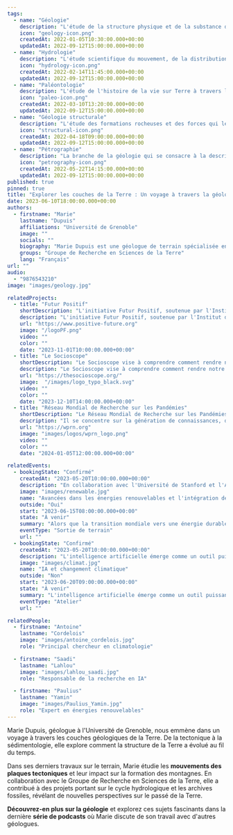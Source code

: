 ```yaml
---
tags:
  - name: "Géologie"
    description: "L'étude de la structure physique et de la substance de la Terre."
    icon: "geology-icon.png"
    createdAt: 2022-01-05T10:30:00.000+00:00
    updatedAt: 2022-09-12T15:00:00.000+00:00
  - name: "Hydrologie"
    description: "L'étude scientifique du mouvement, de la distribution et de la qualité de l'eau sur Terre."
    icon: "hydrology-icon.png"
    createdAt: 2022-02-14T11:45:00.000+00:00
    updatedAt: 2022-09-12T15:00:00.000+00:00
  - name: "Paléontologie"
    description: "L'étude de l'histoire de la vie sur Terre à travers les fossiles."
    icon: "paleo-icon.png"
    createdAt: 2022-03-10T13:20:00.000+00:00
    updatedAt: 2022-09-12T15:00:00.000+00:00
  - name: "Géologie structurale"
    description: "L'étude des formations rocheuses et des forces qui les façonnent."
    icon: "structural-icon.png"
    createdAt: 2022-04-18T09:00:00.000+00:00
    updatedAt: 2022-09-12T15:00:00.000+00:00
  - name: "Pétrographie"
    description: "La branche de la géologie qui se consacre à la description et à la classification des roches."
    icon: "petrography-icon.png"
    createdAt: 2022-05-22T14:15:00.000+00:00
    updatedAt: 2022-09-12T15:00:00.000+00:00
published: true
pinned: true
title: "Explorer les couches de la Terre : Un voyage à travers la géologie"
date: 2023-06-10T18:00:00.000+00:00
authors:
  - firstname: "Marie"
    lastname: "Dupuis"
    affiliations: "Université de Grenoble"
    image: ""
    socials: ""
    biography: "Marie Dupuis est une géologue de terrain spécialisée en tectonique et en sédimentologie."
    groups: "Groupe de Recherche en Sciences de la Terre"
    lang: "Français"
url: ""
audio:
  - "9876543210"
image: "images/geology.jpg"

relatedProjects:
  - title: "Futur Positif"
    shortDescription: "L'initiative Futur Positif, soutenue par l'Institut d'études avancées de Paris et la Fondation 2100"
    description: "L'initiative Futur Positif, soutenue par l'Institut d'études avancées de Paris et la Fondation 2100, vise à faire connaître les travaux de prospective."
    url: "https://www.positive-future.org"
    image: "/logoPF.png"
    video: ""
    color: ""
    date: "2023-11-01T10:00:00.000+00:00"
  - title: "Le Socioscope"
    shortDescription: "Le Socioscope vise à comprendre comment rendre notre monde plus durable, en particulier en matière d'alimentation."
    description: "Le Socioscope vise à comprendre comment rendre notre monde plus durable, en particulier en matière d'alimentation."
    url: "https://thesocioscope.org/"
    image:  "/images/logo_typo_black.svg"
    video: ""
    color: ""
    date: "2023-12-10T14:00:00.000+00:00"
  - title: "Réseau Mondial de Recherche sur les Pandémies"
    shortDescription: "Le Réseau Mondial de Recherche sur les Pandémies (WPRN) se consacre à faciliter la collaboration internationale en matière de recherche sur les pandémies."
    description: "Il se concentre sur la génération de connaissances, de données et d'outils qui peuvent être partagés entre les nations pour mieux comprendre et combattre les pandémies. Grâce à des partenariats avec des institutions telles que l'Institut d'Études Avancées de Paris (Paris IAS), le WPRN réunit des experts de premier plan pour relever les défis complexes posés par les crises sanitaires mondiales."
    url: "https://wprn.org"
    image: "images/logos/wprn_logo.png"
    video: ""
    color: ""
    date: "2024-01-05T12:00:00.000+00:00"

relatedEvents:
  - bookingState: "Confirmé"
    createdAt: "2023-05-20T10:00:00.000+00:00"
    description: "En collaboration avec l'Université de Stanford et l'Agence Internationale de l'Énergie"
    image: "images/renewable.jpg"
    name: "Avancées dans les énergies renouvelables et l'intégration de l'IA"
    outside: "Oui"
    start: "2023-06-15T08:00:00.000+00:00"
    state: "À venir"
    summary: "Alors que la transition mondiale vers une énergie durable se poursuit, l'intelligence artificielle joue un rôle crucial dans l'optimisation des systèmes d'énergie renouvelable."
    eventType: "Sortie de terrain"
    url: ""
  - bookingState: "Confirmé"
    createdAt: "2023-05-20T10:00:00.000+00:00"
    description: "L'intelligence artificielle émerge comme un outil puissant dans la lutte contre le changement climatique."
    image: "images/climat.jpg"
    name: "IA et changement climatique"
    outside: "Non"
    start: "2023-06-20T09:00:00.000+00:00"
    state: "À venir"
    summary: "L'intelligence artificielle émerge comme un outil puissant dans la lutte contre le changement climatique."
    eventType: "Atelier"
    url: ""

relatedPeople:
  - firstname: "Antoine"
    lastname: "Cordelois"
    image: "images/antoine_cordelois.jpg"
    role: "Principal chercheur en climatologie"

  - firstname: "Saadi"
    lastname: "Lahlou"
    image: "images/lahlou_saadi.jpg"
    role: "Responsable de la recherche en IA"

  - firstname: "Paulius"
    lastname: "Yamin"
    image: "images/Paulius_Yamin.jpg"
    role: "Expert en énergies renouvelables"
---
```


Marie Dupuis, géologue à l'Université de Grenoble, nous emmène dans un voyage à travers les couches géologiques de la Terre. De la tectonique à la sédimentologie, elle explore comment la structure de la Terre a évolué au fil du temps.

Dans ses derniers travaux sur le terrain, Marie étudie les **mouvements des plaques tectoniques** et leur impact sur la formation des montagnes. En collaboration avec le Groupe de Recherche en Sciences de la Terre, elle a contribué à des projets portant sur le cycle hydrologique et les archives fossiles, révélant de nouvelles perspectives sur le passé de la Terre.

**Découvrez-en plus sur la géologie** et explorez ces sujets fascinants dans la dernière **série de podcasts** où Marie discute de son travail avec d'autres géologues.
